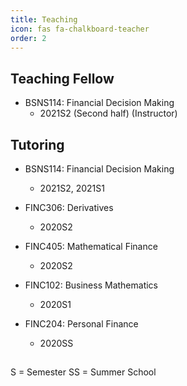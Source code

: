 ```yaml
---
title: Teaching
icon: fas fa-chalkboard-teacher
order: 2
---
```

## Teaching Fellow
- BSNS114: Financial Decision Making
  - 2021S2 (Second half) (Instructor)

## Tutoring
- BSNS114: Financial Decision Making
  - 2021S2, 2021S1
  
- FINC306: Derivatives
  - 2020S2
  
- FINC405: Mathematical Finance
  - 2020S2

- FINC102: Business Mathematics
  - 2020S1

- FINC204: Personal Finance
  - 2020SS

##
S = Semester
SS = Summer School
